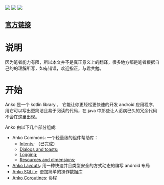 [![](https://img.shields.io/badge/language-kotlin-blue.svg)](http://kotlinlang.org/) ![](https://img.shields.io/badge/kotlin_version-1.1.3-green.svg) ![](https://img.shields.io/badge/anko_version-0.10.1-green.svg)
## [官方链接](https://github.com/Kotlin/anko/wiki)

说明
==============================
因为笔者能力有限，所以本文并不是真正意义上的翻译，很多地方都是笔者根据自己的的理解所写，如有错误，欢迎指正，与君共勉。

开始
==============================
Anko 是一个 kotlin library ， 它能让你更轻松更快速的开发 android 应用程序，用它可以写出更简洁且易于阅读的代码，在 java 中那些让人诟病已久的冗余代码不会在这里出现。

Anko 由以下几个部分组成:

* Anko Commons: 一个轻量级的组件帮助库：
	* [Intents](https://github.com/jianshijiuyou/LearnAnko/blob/master/wiki/Anko-Commons-%E2%80%93-Intents.md); （已完成）
	* [Dialogs and toasts](https://github.com/jianshijiuyou/LearnAnko/blob/master/wiki/Anko-Commons-–-Dialogs.md);
	* [Logging](https://github.com/jianshijiuyou/LearnAnko/blob/master/wiki/Anko-Commons-–-Logging.md);
	* [Resources and dimensions](https://github.com/jianshijiuyou/LearnAnko/blob/master/wiki/Anko-Commons-–-Misc.md);
* [Anko Layouts](https://github.com/jianshijiuyou/LearnAnko/blob/master/wiki/Anko-Layouts.md): 用一种快速并且类型安全的方式动态的编写 android 布局
* [Anko SQLite](https://github.com/jianshijiuyou/LearnAnko/blob/master/wiki/Anko-SQLite.md): 更加简单的操作数据库
* [Anko Coroutines](https://github.com/jianshijiuyou/LearnAnko/blob/master/wiki/Anko-Coroutines.md): 协程
